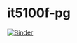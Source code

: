 # it5100f-pg

[![Binder](https://mybinder.org/badge_logo.svg)](https://mybinder.org/v2/gh/AntheaJFW/it5100f-pg/HEAD)
